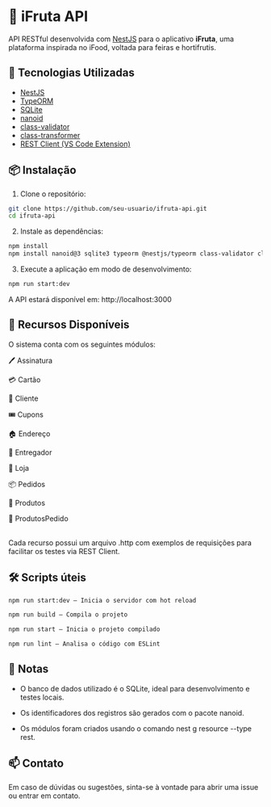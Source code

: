 # 🥭 iFruta API

API RESTful desenvolvida com [NestJS](https://nestjs.com/) para o aplicativo **iFruta**, uma plataforma inspirada no iFood, voltada para feiras e hortifrutis.

## 🚀 Tecnologias Utilizadas

- [NestJS](https://nestjs.com/)
- [TypeORM](https://typeorm.io/)
- [SQLite](https://www.sqlite.org/index.html)
- [nanoid](https://github.com/ai/nanoid)
- [class-validator](https://github.com/typestack/class-validator)
- [class-transformer](https://github.com/typestack/class-transformer)
- [REST Client (VS Code Extension)](https://marketplace.visualstudio.com/items?itemName=humao.rest-client)

## 📦 Instalação

1. Clone o repositório:

```bash
git clone https://github.com/seu-usuario/ifruta-api.git
cd ifruta-api
```

2. Instale as dependências:

```bash
npm install
npm install nanoid@3 sqlite3 typeorm @nestjs/typeorm class-validator class-transformer
```

3. Execute a aplicação em modo de desenvolvimento:

```bash
npm run start:dev
```

A API estará disponível em: http://localhost:3000

## 🧩 Recursos Disponíveis

O sistema conta com os seguintes módulos:

  🖊️ Assinatura

  💳 Cartão

  👤 Cliente

  🎟️ Cupons

  🏠 Endereço

  🚚 Entregador

  🏪 Loja

  📦 Pedidos

  🍎 Produtos

  🧾 ProdutosPedido
  
<br>Cada recurso possui um arquivo .http com exemplos de requisições para facilitar os testes via REST Client.

## 🛠️ Scripts úteis

```bash
npm run start:dev – Inicia o servidor com hot reload
```
```bash
npm run build – Compila o projeto
```
```bash
npm run start – Inicia o projeto compilado
```
```bash
npm run lint – Analisa o código com ESLint
```
## 📌 Notas

- O banco de dados utilizado é o SQLite, ideal para desenvolvimento e testes locais.

- Os identificadores dos registros são gerados com o pacote nanoid.

- Os módulos foram criados usando o comando nest g resource <nome> --type rest.

## 📫 Contato

Em caso de dúvidas ou sugestões, sinta-se à vontade para abrir uma issue ou entrar em contato.
